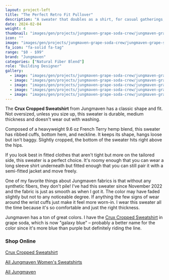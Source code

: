 ```yaml
---
layout: project-left
title: "The Perfect Retro Fit Pullover"
description: "A sweater that doubles as a shirt, for casual gatherings, summer bonfires or the perfect layer to shed right around eleven AM."
date: 2024-02-04
weight: 4
thumbnail: "images/gen/projects/jungmaven-grape-soda-crew/jungmaven-grape-soda-crew-close-on-body-the-best-sweater-tn.jpg"
icon: ""
image: "images/gen/projects/jungmaven-grape-soda-crew/jungmaven-grape-soda-crew-close-on-body-the-best-sweater.jpg"
fa_icon: "fa-solid fa-tag"
range: "$0 - $99"
brand: "Jungmaven"
categories: ["Natural Fiber Blend"]
role: "Building Designer"
gallery:
  - image: "images/gen/projects/jungmaven-grape-soda-crew/jungmaven-grape-soda-crew-close-on-body-the-best-sweater.jpg"
  - image: "images/gen/projects/jungmaven-grape-soda-crew/jungmaven-grape-soda-crew-neckline-close-the-best-sweater.jpg"
  - image: "images/gen/projects/jungmaven-grape-soda-crew/jungmaven-grape-soda-crew-rumpled-full-view.jpg"
  - image: "images/gen/projects/jungmaven-grape-soda-crew/jungmaven-grape-soda-crew-rumpled-neckline-the-best-sweater.jpg"
  - image: "images/gen/projects/jungmaven-grape-soda-crew/jungmaven-grape-soda-crew-rumpled-trimming-the-best-sweater.jpg"
---
```


The <strong>Crux Cropped Sweatshirt</strong> from Jungmaven has a classic shape and fit. Not oversized, unless you size up, this sweater is durable, medium thickness and doesn't wear out with washing. 

Composed of a heavyweight 9.6 oz French Terry hemp blend, this sweater has ribbed cuffs, bottom hem, and neckline. It keeps its shape, hangs loose but isn't baggy. Slightly cropped, the bottom of the sweater hits right above the hips. 

If you look best in fitted clothes that aren't tight but more on the tailored side, this sweater is a perfect choice. It's roomy enough that you can wear a long sleeve shirt underneath but fitted enough that you can still pair it with a semi-fitted jacket and move freely.

One of my favorite things about Jungmaven fabrics is that without any synthetic fibers, they don't pile! I've had this sweater since November 2022 and the fabric is just as smooth as when I got it. The color may have faded slightly but not to any noticeable degree. If anything the few signs of wear around the wrist cuffs just make it feel more worn-in. I wear this sweater all the time because it's so comfortable and just the right thickness. <i class="fa-solid fa-arrow-up-right-from-square"></i>

Jungmaven has a ton of great colors. I have the [Crux Cropped Sweatshirt](https://jungmaven.com/products/hemp-sweatshirt-crux-cropped-womens) in grape soda, which is now "galaxy blue" – probably a better name for the color since it's more blue than purple but definitely riding the line.

### Shop Online

<i class="fa-solid fa-arrow-right"></i> <a href="https://jungmaven.com/products/hemp-sweatshirt-crux-cropped-womens">Crux Cropped Sweatshirt</a>

<i class="fa-solid fa-arrow-right"></i> <a href="https://jungmaven.com/collections/womens-hemp-sweatshirts" target="_blank">All Jungmaven Women's Sweatshirts</a>

<i class="fa-solid fa-arrow-right"></i> <a href="https://jungmaven.com" target="_blank">All Jungmaven</a>
